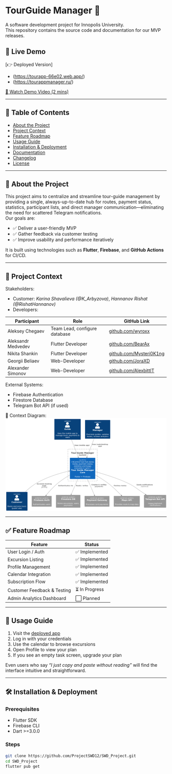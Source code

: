 # TourGuide Manager 🚀

A software development project for Innopolis University.  
This repository contains the source code and documentation for our MVP releases.

## 📍 Live Demo  
[👉 Deployed Version]
- (https://tourapp-66e02.web.app/)
- (https://tourappmanager.ru/)
  
[🎥 Watch Demo Video (2 mins)](https://your-demo-video-link.com)

---

## 📌 Table of Contents
- [About the Project](#about-the-project)
- [Project Context](#project-context)
- [Feature Roadmap](#feature-roadmap)
- [Usage Guide](#usage-guide)
- [Installation & Deployment](#installation--deployment)
- [Documentation](#documentation)
- [Changelog](#changelog)
- [License](#license)

---

## 🧠 About the Project

This project aims to centralize and streamline tour-guide management by providing a single, always-up-to-date hub for routes, payment status, statistics, participant lists, and direct manager communication—eliminating the need for scattered Telegram notifications.  
Our goals are:
- ✅ Deliver a user-friendly MVP
- ✅ Gather feedback via customer testing
- ✅ Improve usability and performance iteratively

It is built using technologies such as **Flutter**, **Firebase**, and **GitHub Actions** for CI/CD.

---

## 👥 Project Context

Stakeholders:
- Customer: _Karina Shavalieva (@K_Arbyzova)_, _Hannanov Rishat (@RishatHannanov)_
- Developers:

| Participant      | Role            | GitHub Link                       |
|---------------|-----------------|----------------------------------------|
| Aleksey Chegaev   | Team Lead, configure database    | [github.com/wyroxx](https://github.com/wyroxx) |
| Aleksandr Medvedev | Flutter Developer     | [github.com/BearAx](https://github.com/BearAx) |
| Nikita Shankin    | Flutter Developer     | [github.com/Mysteri0K1ng](https://github.com/Mysteri0K1ng) |
| Georgii Beliaev | Web-Developer    | [github.com/JoraXD](https://github.com/JoraXD) |
| Alexander Simonov    | Web-Developer   | [github.com/AlexbittIT](https://github.com/AlexbittIT) |


External Systems:
- Firebase Authentication
- Firestore Database
- Telegram Bot API (if used)

📌 Context Diagram:  
![Context Diagram](docs/architecture/context-diagram.png)

---

## ✅ Feature Roadmap

| Feature                                | Status       |
|----------------------------------------|--------------|
| User Login / Auth                      | ✅ Implemented |
| Excursion Listing                      | ✅ Implemented |
| Profile Management                     | ✅ Implemented |
| Calendar Integration                   | ✅ Implemented |
| Subscription Flow                      | ✅ Implemented |
| Customer Feedback & Testing            | ⏳ In Progress |
| Admin Analytics Dashboard              | ⬜ Planned |

---

## 🧾 Usage Guide

1. Visit the [deployed app](https://your-deployment-link.com)
2. Log in with your credentials
3. Use the calendar to browse excursions
4. Open Profile to view your plan
5. If you see an empty task screen, upgrade your plan

Even users who say _“I just copy and paste without reading”_ will find the interface intuitive and straightforward.

---

## 🛠 Installation & Deployment

### Prerequisites
- Flutter SDK
- Firebase CLI
- Dart >=3.0.0

### Steps

```bash
git clone https://github.com/ProjectSWD12/SWD_Project.git
cd SWD_Project
flutter pub get
